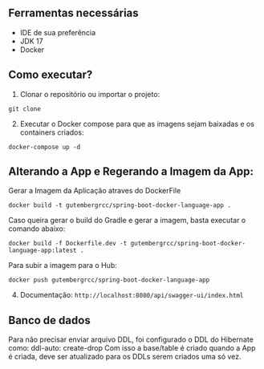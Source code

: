 ## Ferramentas necessárias

- IDE de sua preferência
- JDK 17
- Docker

## Como executar?

1. Clonar o repositório ou importar o projeto:
```shell
git clone 
```

2. Executar o Docker compose para que as imagens sejam baixadas e os containers criados:
```shell
docker-compose up -d
```
## Alterando a App e Regerando a Imagem da App:

Gerar a Imagem da Aplicação atraves do DockerFile
```shell
docker build -t gutembergrcc/spring-boot-docker-language-app .
```

Caso queira gerar o build do Gradle e gerar a imagem, basta executar o comando abaixo:
```shell
docker build -f Dockerfile.dev -t gutembergrcc/spring-boot-docker-language-app:latest .
```

Para subir a imagem para o Hub:
```shell
docker push gutembergrcc/spring-boot-docker-language-app
```

4. Documentação: 
```http://localhost:8080/api/swagger-ui/index.html```


## Banco de dados

Para não precisar enviar arquivo DDL, foi configurado o DDL do Hibernate como:
ddl-auto: create-drop
Com isso a base/table é criado quando a App é criada, deve ser atualizado para os DDLs serem criados uma só vez.